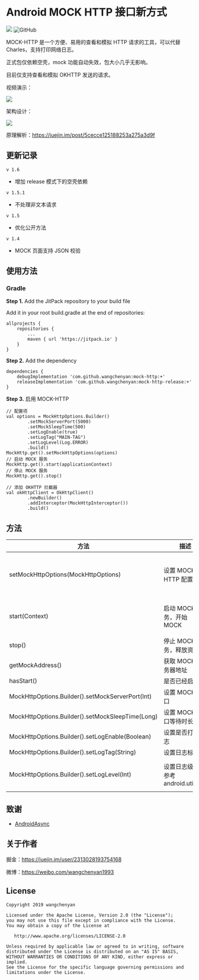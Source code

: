# Android MOCK HTTP 接口新方式

[![](https://jitpack.io/v/wangchenyan/mock-http.svg)](https://jitpack.io/#wangchenyan/mock-http)
![GitHub](https://img.shields.io/github/license/wangchenyan/mock-http.svg)

MOCK-HTTP 是一个方便、易用的查看和模拟 HTTP 请求的工具，可以代替 Charles，支持打印网络日志。

正式包仅依赖空壳，mock 功能自动失效，包大小几乎无影响。

目前仅支持查看和模拟 OKHTTP 发送的请求。

视频演示：

[![](https://raw.githubusercontent.com/wangchenyan/mock-http/master/art/demo.jpg)](https://v.youku.com/v_show/id_XNDUzNzE5MTM4NA==.html)

架构设计：

![](https://raw.githubusercontent.com/wangchenyan/mock-http/master/art/architecture.jpg)

原理解析：https://juejin.im/post/5cecce125188253a275a3d9f

## 更新记录

`v 1.6`
- 增加 release 模式下的空壳依赖

`v 1.5.1`
- 不处理非文本请求

`v 1.5`
- 优化公开方法

`v 1.4`
- MOCK 页面支持 JSON 校验

## 使用方法

### Gradle

**Step 1.** Add the JitPack repository to your build file

Add it in your root build.gradle at the end of repositories:

```
allprojects {
	repositories {
		...
		maven { url 'https://jitpack.io' }
	}
}
```

**Step 2.** Add the dependency

```
dependencies {
    debugImplementation 'com.github.wangchenyan:mock-http:+'
    releaseImplementation 'com.github.wangchenyan:mock-http-release:+'
}
```

**Step 3.** 启用 MOCK-HTTP

```
// 配置项
val options = MockHttpOptions.Builder()
        .setMockServerPort(5000)
        .setMockSleepTime(500)
        .setLogEnable(true)
        .setLogTag("MAIN-TAG")
        .setLogLevel(Log.ERROR)
        .build()
MockHttp.get().setMockHttpOptions(options)
// 启动 MOCK 服务
MockHttp.get().start(applicationContext)
// 停止 MOCK 服务
MockHttp.get().stop()

// 添加 OKHTTP 拦截器
val okHttpClient = OkHttpClient()
        .newBuilder()
        .addInterceptor(MockHttpInterceptor())
        .build()
```

## 方法

| 方法 | 描述 | 备注 |
| ---- | ---- | ---- |
| setMockHttpOptions(MockHttpOptions) | 设置 MOCK HTTP 配置项 | 需要在 start(Context) 方法之前调用，否则将使用默认配置 |
| start(Context) | 启动 MOCK 服务，开始 MOCK | 如果是多进程应用，只需要在主进程中初始化 |
| stop() | 停止 MOCK 服务，释放资源 | |
| getMockAddress() | 获取 MOCK 服务器地址 | |
| hasStart() | 是否已经启动 | |
| MockHttpOptions.Builder().setMockServerPort(Int) | 设置 MOCK 端口 | |
| MockHttpOptions.Builder().setMockSleepTime(Long) | 设置 MOCK 接口等待时长 | 单位毫秒，默认为0 |
| MockHttpOptions.Builder().setLogEnable(Boolean) | 设置是否打印日志 | 开启 Mock 后才能打印日志 |
| MockHttpOptions.Builder().setLogTag(String) | 设置日志标签 | |
| MockHttpOptions.Builder().setLogLevel(Int) | 设置日志级别，参考 android.util.Log | 支持 VERBOSE DEBUG INFO WARN ERROR |

## 致谢

- [AndroidAsync](https://github.com/koush/AndroidAsync)

## 关于作者

掘金：https://juejin.im/user/2313028193754168

微博：https://weibo.com/wangchenyan1993

## License

    Copyright 2019 wangchenyan

    Licensed under the Apache License, Version 2.0 (the "License");
    you may not use this file except in compliance with the License.
    You may obtain a copy of the License at

       http://www.apache.org/licenses/LICENSE-2.0

    Unless required by applicable law or agreed to in writing, software
    distributed under the License is distributed on an "AS IS" BASIS,
    WITHOUT WARRANTIES OR CONDITIONS OF ANY KIND, either express or implied.
    See the License for the specific language governing permissions and
    limitations under the License.
